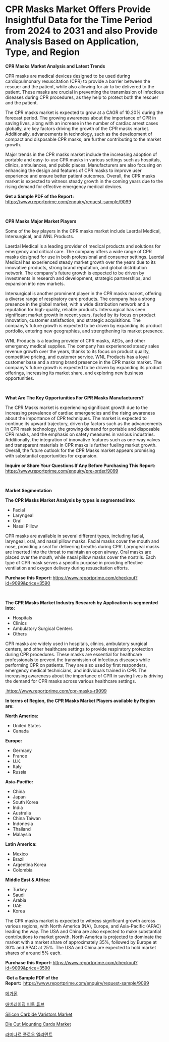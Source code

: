 <p><h1>CPR Masks Market Offers Provide Insightful Data for the Time Period from 2024 to 2031 and also Provide Analysis Based on Application, Type, and Region</h1></p><p><strong>CPR Masks Market Analysis and Latest Trends</strong></p>
<p><p>CPR masks are medical devices designed to be used during cardiopulmonary resuscitation (CPR) to provide a barrier between the rescuer and the patient, while also allowing for air to be delivered to the patient. These masks are crucial in preventing the transmission of infectious diseases during CPR procedures, as they help to protect both the rescuer and the patient.</p><p>The CPR masks market is expected to grow at a CAGR of 10.20% during the forecast period. The growing awareness about the importance of CPR in saving lives, along with an increase in the number of cardiac arrest cases globally, are key factors driving the growth of the CPR masks market. Additionally, advancements in technology, such as the development of compact and disposable CPR masks, are further contributing to the market growth.</p><p>Major trends in the CPR masks market include the increasing adoption of portable and easy-to-use CPR masks in various settings such as hospitals, clinics, ambulances, and public places. Manufacturers are also focusing on enhancing the design and features of CPR masks to improve user experience and ensure better patient outcomes. Overall, the CPR masks market is expected to witness steady growth in the coming years due to the rising demand for effective emergency medical devices.</p></p>
<p><strong>Get a Sample PDF of the Report:&nbsp;</strong> <a href="https://www.reportprime.com/enquiry/request-sample/9099">https://www.reportprime.com/enquiry/request-sample/9099</a></p>
<p>&nbsp;</p>
<p><strong>CPR Masks Major Market Players</strong></p>
<p><p>Some of the key players in the CPR masks market include Laerdal Medical, Intersurgical, and WNL Products. </p><p>Laerdal Medical is a leading provider of medical products and solutions for emergency and critical care. The company offers a wide range of CPR masks designed for use in both professional and consumer settings. Laerdal Medical has experienced steady market growth over the years due to its innovative products, strong brand reputation, and global distribution network. The company's future growth is expected to be driven by investments in research and development, strategic partnerships, and expansion into new markets.</p><p>Intersurgical is another prominent player in the CPR masks market, offering a diverse range of respiratory care products. The company has a strong presence in the global market, with a wide distribution network and a reputation for high-quality, reliable products. Intersurgical has seen significant market growth in recent years, fueled by its focus on product innovation, customer satisfaction, and strategic acquisitions. The company's future growth is expected to be driven by expanding its product portfolio, entering new geographies, and strengthening its market presence.</p><p>WNL Products is a leading provider of CPR masks, AEDs, and other emergency medical supplies. The company has experienced steady sales revenue growth over the years, thanks to its focus on product quality, competitive pricing, and customer service. WNL Products has a loyal customer base and a strong brand presence in the CPR masks market. The company's future growth is expected to be driven by expanding its product offerings, increasing its market share, and exploring new business opportunities.</p></p>
<p>&nbsp;</p>
<p><strong>What Are The Key Opportunities For CPR Masks Manufacturers?</strong></p>
<p><p>The CPR Masks market is experiencing significant growth due to the increasing prevalence of cardiac emergencies and the rising awareness about the importance of CPR techniques. The market is expected to continue its upward trajectory, driven by factors such as the advancements in CPR mask technology, the growing demand for portable and disposable CPR masks, and the emphasis on safety measures in various industries. Additionally, the integration of innovative features such as one-way valves and transparent materials in CPR masks is further fueling market growth. Overall, the future outlook for the CPR Masks market appears promising with substantial opportunities for expansion.</p></p>
<p><strong>Inquire or Share Your Questions If Any Before Purchasing This Report:</strong> <a href="https://www.reportprime.com/enquiry/pre-order/9099">https://www.reportprime.com/enquiry/pre-order/9099</a></p>
<p>&nbsp;</p>
<p><strong>Market Segmentation</strong></p>
<p><strong>The CPR Masks Market Analysis by types is segmented into:</strong></p>
<p><ul><li>Facial</li><li>Laryngeal</li><li>Oral</li><li>Nasal Pillow</li></ul></p>
<p><p>CPR masks are available in several different types, including facial, laryngeal, oral, and nasal pillow masks. Facial masks cover the mouth and nose, providing a seal for delivering breaths during CPR. Laryngeal masks are inserted into the throat to maintain an open airway. Oral masks are placed over the mouth, while nasal pillow masks cover the nostrils. Each type of CPR mask serves a specific purpose in providing effective ventilation and oxygen delivery during resuscitation efforts.</p></p>
<p><strong>Purchase this Report:&nbsp;</strong><a href="https://www.reportprime.com/checkout?id=9099&price=3590">https://www.reportprime.com/checkout?id=9099&price=3590</a></p>
<p>&nbsp;</p>
<p><strong>The CPR Masks Market Industry Research by Application is segmented into:</strong></p>
<p><ul><li>Hospitals</li><li>Clinics</li><li>Ambulatory Surgical Centers</li><li>Others</li></ul></p>
<p><p>CPR masks are widely used in hospitals, clinics, ambulatory surgical centers, and other healthcare settings to provide respiratory protection during CPR procedures. These masks are essential for healthcare professionals to prevent the transmission of infectious diseases while performing CPR on patients. They are also used by first responders, emergency medical technicians, and individuals trained in CPR. The increasing awareness about the importance of CPR in saving lives is driving the demand for CPR masks across various healthcare settings.</p></p>
<p><a href="https://www.reportprime.com/cpr-masks-r9099">&nbsp;https://www.reportprime.com/cpr-masks-r9099</a></p>
<p><strong>In terms of Region, the CPR Masks Market Players available by Region are:</strong></p>
<p>
    <p> <strong> North America: </strong>
        <ul>
            <li>United States</li>
            <li>Canada</li>
        </ul>
        </p> 
    <p> <strong> Europe: </strong>
        <ul>
            <li>Germany</li>
            <li>France</li>
            <li>U.K.</li>
            <li>Italy</li>
            <li>Russia</li>
        </ul>
        </p> 
    <p> <strong> Asia-Pacific: </strong>
        <ul>
            <li>China</li>
            <li>Japan</li>
            <li>South Korea</li>
            <li>India</li>
            <li>Australia</li>
            <li>China Taiwan</li>
            <li>Indonesia</li>
            <li>Thailand</li>
            <li>Malaysia</li>
        </ul>
        </p> 
    <p> <strong> Latin America: </strong>
        <ul>
            <li>Mexico</li>
            <li>Brazil</li>
            <li>Argentina Korea</li>
            <li>Colombia</li>
        </ul>
        </p> 
    <p> <strong> Middle East & Africa: </strong>
        <ul>
            <li>Turkey</li>
            <li>Saudi</li>
            <li>Arabia</li>
            <li>UAE</li>
            <li>Korea</li>
        </ul>
    </p>
    </p>
<p><p>The CPR masks market is expected to witness significant growth across various regions, with North America (NA), Europe, and Asia-Pacific (APAC) leading the way. The USA and China are also expected to make substantial contributions to market growth. North America is projected to dominate the market with a market share of approximately 35%, followed by Europe at 30% and APAC at 25%. The USA and China are expected to hold market shares of around 5% each.</p></p>
<p><strong>Purchase this Report: </strong><a href="https://www.reportprime.com/checkout?id=9099&price=3590">https://www.reportprime.com/checkout?id=9099&price=3590</a></p>
<p>&nbsp;<strong>Get a Sample PDF of the Report:&nbsp;&nbsp;</strong><a href="https://www.reportprime.com/enquiry/request-sample/9099">https://www.reportprime.com/enquiry/request-sample/9099</a></p>
<p><strong></strong></p>
<p><p><a href="https://medium.com/@cordiehyatt1/%EB%A9%94%EA%B0%80%ED%8F%B0-%EC%8B%9C%EC%9E%A5-%EB%8F%99%ED%96%A5-%EC%8B%9C%EC%9E%A5-%EB%8F%99%ED%96%A5-%EC%84%B1%EC%9E%A5-2024%EB%85%84%EB%B6%80%ED%84%B0-2031%EB%85%84%EA%B9%8C%EC%A7%80-%EC%98%88%EC%83%81%EB%90%9C-%EC%98%88%EC%B8%A1-fa3bff362378">메가폰</a></p><p><a href="https://github.com/khytkeqagplkzqvh/Market-Research-Report-List-2/blob/main/778559673578.md">애버레이징 피토 튜브</a></p><p><a href="https://www.linkedin.com/pulse/silicon-carbide-varistors-market-comprehensive-assessment-type-lmese?trackingId=XnCKkYAifFfTzcMX0UxloQ%3D%3D">Silicon Carbide Varistors Market</a></p><p><a href="https://github.com/Airanohannonzb68e5pb53oc1/Market-Research-Report-List-2/blob/main/die-cut-mounting-cards-market.md">Die Cut Mounting Cards Market</a></p><p><a href="https://github.com/TimmyMann6767/Market-Research-Report-List-1/blob/main/849862873579.md">라미나르 플로우 엘리먼트</a></p></p>